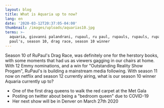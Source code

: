 ```yaml
---
layout: blog
title: What is Aquaria up to now?
lang: en
date: '2020-03-12T20:37:05-04:00'
thumbnail: /images/uploads/aquarias10.jpg
terms: >-
  aquaria, giovanni palandrani, rupaul, ru paul, rupauls, rupauls, rupaul's, ru
  paul's, season 10, drag race, season 10 winner
---
```

Season 10 of RuPaul's Drag Race, was definitely one for the herstory books, with some moments that had us as viewers gagging in our chairs at home. With 12 Emmy nominations, and a win for "Outstanding Reality Show Progam", RuPaul's is building a mainstream media following. With season 11 now on netflix and season 12 currently airing, what is our season 10 winner Aquaria currently up to?

* One of the first drag queens to walk the red carpet at the Met Gala
* Posting on twitter about being a "bedroom queen" due to COVID-19
* Her next show will be in Denver on March 27th 2020
